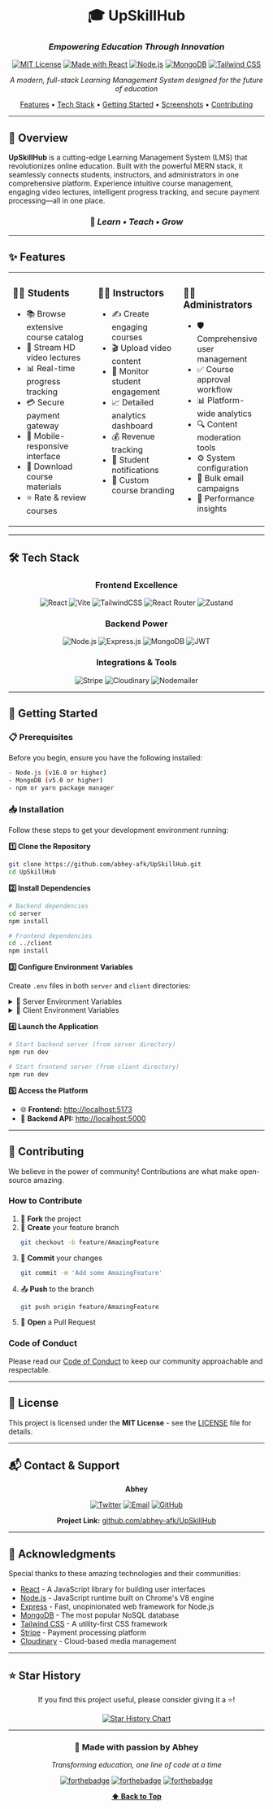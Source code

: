 <div align="center">

# 🎓 UpSkillHub

### *Empowering Education Through Innovation*

[![MIT License](https://img.shields.io/badge/License-MIT-green.svg)](https://choosealicense.com/licenses/mit/)
[![Made with React](https://img.shields.io/badge/React-20232A?style=flat&logo=react&logoColor=61DAFB)](https://reactjs.org/)
[![Node.js](https://img.shields.io/badge/Node.js-339933?style=flat&logo=nodedotjs&logoColor=white)](https://nodejs.org/)
[![MongoDB](https://img.shields.io/badge/MongoDB-47A248?style=flat&logo=mongodb&logoColor=white)](https://www.mongodb.com/)
[![Tailwind CSS](https://img.shields.io/badge/Tailwind_CSS-38B2AC?style=flat&logo=tailwind-css&logoColor=white)](https://tailwindcss.com/)

*A modern, full-stack Learning Management System designed for the future of education*

[Features](#-features) • [Tech Stack](#️-tech-stack) • [Getting Started](#-getting-started) • [Screenshots](#-screenshots) • [Contributing](#-contributing)

---

</div>

## 🌟 Overview

**UpSkillHub** is a cutting-edge Learning Management System (LMS) that revolutionizes online education. Built with the powerful MERN stack, it seamlessly connects students, instructors, and administrators in one comprehensive platform. Experience intuitive course management, engaging video lectures, intelligent progress tracking, and secure payment processing—all in one place.

<div align="center">

### 🎯 *Learn • Teach • Grow*

</div>

---

## ✨ Features

<table>
<tr>
<td width="33%" valign="top">

### 👨‍🎓 **Students**

- 📚 Browse extensive course catalog
- 🎥 Stream HD video lectures
- 📊 Real-time progress tracking
- 💳 Secure payment gateway
- 📱 Mobile-responsive interface
- 📄 Download course materials
- ⭐ Rate & review courses

</td>
<td width="33%" valign="top">

### 👨‍🏫 **Instructors**

- ✍️ Create engaging courses
- 🎬 Upload video content
- 👥 Monitor student engagement
- 📈 Detailed analytics dashboard
- 💰 Revenue tracking
- 🔔 Student notifications
- 🎨 Custom course branding

</td>
<td width="33%" valign="top">

### 👨‍💼 **Administrators**

- 🛡️ Comprehensive user management
- ✅ Course approval workflow
- 📊 Platform-wide analytics
- 🔍 Content moderation tools
- ⚙️ System configuration
- 📧 Bulk email campaigns
- 🎯 Performance insights

</td>
</tr>
</table>

---

## 🛠️ Tech Stack

<div align="center">

### **Frontend Excellence**

![React](https://img.shields.io/badge/React-61DAFB?style=for-the-badge&logo=react&logoColor=black)
![Vite](https://img.shields.io/badge/Vite-646CFF?style=for-the-badge&logo=vite&logoColor=white)
![TailwindCSS](https://img.shields.io/badge/Tailwind_CSS-38B2AC?style=for-the-badge&logo=tailwind-css&logoColor=white)
![React Router](https://img.shields.io/badge/React_Router-CA4245?style=for-the-badge&logo=react-router&logoColor=white)
![Zustand](https://img.shields.io/badge/Zustand-443E38?style=for-the-badge&logo=react&logoColor=white)

### **Backend Power**

![Node.js](https://img.shields.io/badge/Node.js-339933?style=for-the-badge&logo=nodedotjs&logoColor=white)
![Express.js](https://img.shields.io/badge/Express.js-000000?style=for-the-badge&logo=express&logoColor=white)
![MongoDB](https://img.shields.io/badge/MongoDB-47A248?style=for-the-badge&logo=mongodb&logoColor=white)
![JWT](https://img.shields.io/badge/JWT-000000?style=for-the-badge&logo=JSON%20web%20tokens&logoColor=white)

### **Integrations & Tools**

![Stripe](https://img.shields.io/badge/Stripe-008CDD?style=for-the-badge&logo=stripe&logoColor=white)
![Cloudinary](https://img.shields.io/badge/Cloudinary-3448C5?style=for-the-badge&logo=cloudinary&logoColor=white)
![Nodemailer](https://img.shields.io/badge/Nodemailer-339933?style=for-the-badge&logo=nodemailer&logoColor=white)

</div>

---

## 🚀 Getting Started

### 📋 Prerequisites

Before you begin, ensure you have the following installed:

```bash
- Node.js (v16.0 or higher)
- MongoDB (v5.0 or higher)
- npm or yarn package manager
```

### 📥 Installation

Follow these steps to get your development environment running:

**1️⃣ Clone the Repository**

```bash
git clone https://github.com/abhey-afk/UpSkillHub.git
cd UpSkillHub
```

**2️⃣ Install Dependencies**

```bash
# Backend dependencies
cd server
npm install

# Frontend dependencies
cd ../client
npm install
```

**3️⃣ Configure Environment Variables**

Create `.env` files in both `server` and `client` directories:

<details>
<summary>📝 Server Environment Variables</summary>

```env
PORT=5000
MONGODB_URI=your_mongodb_connection_string
JWT_SECRET=your_jwt_secret_key
STRIPE_SECRET_KEY=your_stripe_secret_key
CLOUDINARY_CLOUD_NAME=your_cloudinary_name
CLOUDINARY_API_KEY=your_cloudinary_api_key
CLOUDINARY_API_SECRET=your_cloudinary_secret
EMAIL_USER=your_email@example.com
EMAIL_PASSWORD=your_email_password
```

</details>

<details>
<summary>📝 Client Environment Variables</summary>

```env
VITE_API_URL=http://localhost:5000
VITE_STRIPE_PUBLIC_KEY=your_stripe_public_key
```

</details>

**4️⃣ Launch the Application**

```bash
# Start backend server (from server directory)
npm run dev

# Start frontend server (from client directory)
npm run dev
```

**5️⃣ Access the Platform**

- 🌐 **Frontend:** [http://localhost:5173](http://localhost:5173)
- 🔌 **Backend API:** [http://localhost:5000](http://localhost:5000)

---

## 🤝 Contributing

We believe in the power of community! Contributions are what make open-source amazing. 

### How to Contribute

1. 🍴 **Fork** the project
2. 🌿 **Create** your feature branch
   ```bash
   git checkout -b feature/AmazingFeature
   ```
3. 💾 **Commit** your changes
   ```bash
   git commit -m 'Add some AmazingFeature'
   ```
4. 📤 **Push** to the branch
   ```bash
   git push origin feature/AmazingFeature
   ```
5. 🎉 **Open** a Pull Request

### Code of Conduct

Please read our [Code of Conduct](CODE_OF_CONDUCT.md) to keep our community approachable and respectable.

---

## 📄 License

This project is licensed under the **MIT License** - see the [LICENSE](LICENSE) file for details.

---

## 📬 Contact & Support

<div align="center">

**Abhey**

[![Twitter](https://img.shields.io/badge/Twitter-1DA1F2?style=for-the-badge&logo=twitter&logoColor=white)](https://twitter.com/your_twitter)
[![Email](https://img.shields.io/badge/Email-D14836?style=for-the-badge&logo=gmail&logoColor=white)](mailto:your.email@example.com)
[![GitHub](https://img.shields.io/badge/GitHub-100000?style=for-the-badge&logo=github&logoColor=white)](https://github.com/abhey-afk)

**Project Link:** [github.com/abhey-afk/UpSkillHub](https://github.com/abhey-afk/UpSkillHub)

</div>

---

## 🙏 Acknowledgments

Special thanks to these amazing technologies and their communities:

- [React](https://reactjs.org/) - A JavaScript library for building user interfaces
- [Node.js](https://nodejs.org/) - JavaScript runtime built on Chrome's V8 engine
- [Express](https://expressjs.com/) - Fast, unopinionated web framework for Node.js
- [MongoDB](https://www.mongodb.com/) - The most popular NoSQL database
- [Tailwind CSS](https://tailwindcss.com/) - A utility-first CSS framework
- [Stripe](https://stripe.com/) - Payment processing platform
- [Cloudinary](https://cloudinary.com/) - Cloud-based media management

---

## ⭐ Star History

<div align="center">

If you find this project useful, please consider giving it a ⭐️!

[![Star History Chart](https://api.star-history.com/svg?repos=abhey-afk/UpSkillHub&type=Date)](https://star-history.com/#abhey-afk/UpSkillHub&Date)

</div>

---

<div align="center">

### 💖 Made with passion by **Abhey**

*Transforming education, one line of code at a time*

[![forthebadge](https://forthebadge.com/images/badges/built-with-love.svg)](https://forthebadge.com)
[![forthebadge](https://forthebadge.com/images/badges/made-with-javascript.svg)](https://forthebadge.com)
[![forthebadge](https://forthebadge.com/images/badges/open-source.svg)](https://forthebadge.com)

**[⬆ Back to Top](#-upskillhub)**

</div>
